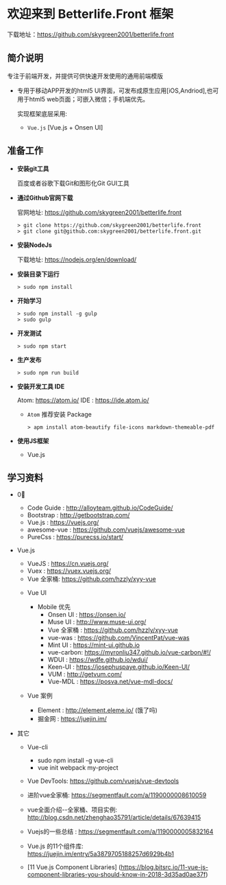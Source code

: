 # 欢迎来到 Betterlife.Front 框架

下载地址：https://github.com/skygreen2001/betterlife.front

## 简介说明

专注于前端开发，并提供可供快速开发使用的通用前端模版

* 专用于移动APP开发的html5 UI界面，可发布成原生应用[iOS,Andriod],也可用于html5 web页面；可嵌入微信；手机端优先。

  实现框架底层采用:
    - `Vue.js` [Vue.js + Onsen UI]

## 准备工作

* **安装git工具**

  百度或者谷歌下载Git和图形化Git GUI工具

* **通过Github官网下载**

  官网地址: https://github.com/skygreen2001/betterlife.front
  ```
  > git clone https://github.com/skygreen2001/betterlife.front
  > git clone git@github.com:skygreen2001/betterlife.front.git
  ```

* **安装NodeJs**

  下载地址: https://nodejs.org/en/download/

* **安装目录下运行**

  ```
  > sudo npm install
  ```

* **开始学习**

  ```
  > sudo npm install -g gulp
  > sudo gulp
  ```

* **开发测试**

  ```
  > sudo npm start
  ```

* **生产发布**

  ```
  > sudo npm run build
  ```

* **安装开发工具 IDE**

  Atom: https://atom.io/
  IDE : https://ide.atom.io/

  - `Atom` 推荐安装 Package

    ```
    > apm install atom-beautify file-icons markdown-themeable-pdf
    ```

* **使用JS框架**
  - Vue.js

## 学习资料

- 0⃣️
  * Code Guide       : http://alloyteam.github.io/CodeGuide/
  * Bootstrap        : http://getbootstrap.com/
  * Vue.js           : https://vuejs.org/
  * awesome-vue      : https://github.com/vuejs/awesome-vue
  * PureCss          : https://purecss.io/start/

- Vue.js
  * VueJS    : https://cn.vuejs.org/
  * Vuex     : https://vuex.vuejs.org/
  * Vue 全家桶: https://github.com/hzzly/xyy-vue

  - Vue UI
    - Mobile 优先
      * Onsen UI  : https://onsen.io/
      * Muse UI   : http://www.muse-ui.org/
      * Vue 全家桶 : https://github.com/hzzly/xyy-vue
      * vue-was   : https://github.com/VincentPat/vue-was
      * Mint UI   : https://mint-ui.github.io
      * vue-carbon: https://myronliu347.github.io/vue-carbon/#!/
      * WDUI      : https://wdfe.github.io/wdui/
      * Keen-UI   : https://josephuspaye.github.io/Keen-UI/
      * VUM       : http://getvum.com/
      * Vue-MDL   : https://posva.net/vue-mdl-docs/


  - Vue 案例
    * Element   : http://element.eleme.io/ (饿了吗)
    * 掘金网     : https://juejin.im/

- 其它
  * Vue-cli
    - sudo npm install -g vue-cli
    - vue init webpack my-project
  * Vue DevTools: https://github.com/vuejs/vue-devtools
  * 进阶vue全家桶: https://segmentfault.com/a/1190000008610059
  * vue全面介绍--全家桶、项目实例: http://blog.csdn.net/zhenghao35791/article/details/67639415

  * Vuejs的一些总结    : https://segmentfault.com/a/1190000005832164
  * Vue.js 的11个组件库: https://juejin.im/entry/5a3879705188257d6929b4b1
  * [11 Vue.js Component Libraries] (https://blog.bitsrc.io/11-vue-js-component-libraries-you-should-know-in-2018-3d35ad0ae37f)
